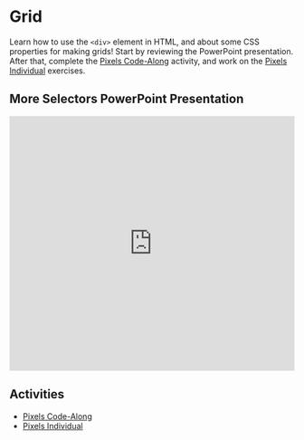 # Grid
Learn how to use the `<div>` element in HTML, and about some CSS properties for making grids! Start by reviewing the PowerPoint presentation. After that, complete the [Pixels Code-Along](PixelsCodeAlong.md) activity, and work on the [Pixels Individual](PixelsIndividual.md) exercises.

## More Selectors PowerPoint Presentation
<iframe src='https://view.officeapps.live.com/op/embed.aspx?src=https://hylandtechoutreach.github.io/bgcneo/Session9Grid/CssGrid.pptx' width='100%' height='450px' frameborder='0'></iframe>

## Activities
- [Pixels Code-Along](PixelsCodeAlong.md)
- [Pixels Individual](PixelsIndividual.md)